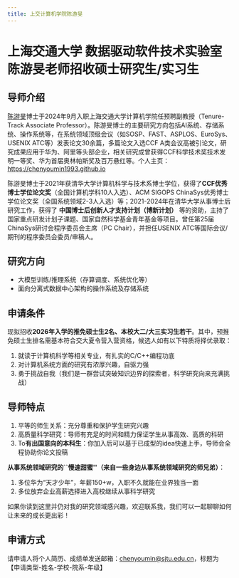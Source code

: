 ```yaml
---
title: 上交计算机学院陈游旻
---
```


# 上海交通大学 数据驱动软件技术实验室 陈游旻老师招收硕士研究生/实习生

## 导师介绍

[陈游旻](https://chenyoumin1993.github.io)博士于2024年9月入职上海交通大学计算机学院任预聘副教授（Tenure-Track Associate Professor）。陈游旻博士的主要研究方向包括AI系统、存储系统、操作系统等，在系统领域顶级会议（如SOSP、FAST、ASPLOS、EuroSys、USENIX ATC等）发表论文30余篇，多篇论文入选CCF A类会议高被引论文，研究成果应用于华为、阿里等头部企业，相关研究成曾获得CCF科学技术奖技术发明一等奖、华为首届奥林帕斯奖及百万悬红等。个人主页：https://chenyoumin1993.github.io

陈游旻博士于2021年获清华大学计算机科学与技术系博士学位，获得了**CCF优秀博士学位论文奖**（全国计算机学科10人入选）、ACM SIGOPS ChinaSys优秀博士学位论文奖（全国系统领域2-3人入选）等；2021-2024年在清华大学从事博士后研究工作，获得了 **中国博士后创新人才支持计划（博新计划）** 等的资助，主持了国家重点研发计划子课题、国家自然科学基金青年基金等项目。曾任第25届ChinaSys研讨会程序委员会主席（PC Chair），并担任USENIX ATC等国际会议/期刊的程序委员会委员/审稿人。

## 研究方向

-	大模型训练/推理系统（存算调度、系统优化等）
-	面向分离式数据中心架构的操作系统及存储系统

## 申请条件

现拟招收**2026年入学的推免硕士生2名、本校大二/大三实习生若干**。其中，预推免硕士生排名需基本符合交大夏令营入营资格，候选人如有以下特质将择优录取：
1. 就读于计算机科学等相关专业，有扎实的C/C++编程功底
2. 对计算机系统方面的研究有浓厚兴趣，自驱力强
3. 勇于挑战自我（我们是一群尝试突破知识边界的探索者，科学研究向来充满挑战）


## 导师特点
1.	平等的师生关系：充分尊重和保护学生研究兴趣
2.	高质量科学研究：导师有充足的时间和精力保证学生从事高效、高质的科研
3.	To**有出国意向的本科生**：你加入后可以基于已成型的idea快速上手，导师会全程协助你论文投稿

**从事系统领域研究的``慢速甜蜜''（来自一些身边从事系统领域研究的师兄弟）**：
1.	多位华为“天才少年”，年薪150+w，入职不久就能在业界独当一面
2.	多位放弃企业高薪选择进入高校继续从事科学研究


如果你读到这里并仍对我的研究领域感兴趣，欢迎联系我，我们可以一起聊聊如何让未来的成长更出彩！

## 申请方式
请申请人将个人简历、成绩单发送邮箱：chenyoumin@sjtu.edu.cn，标题为 【申请类型-姓名-学校-院系-年级】

